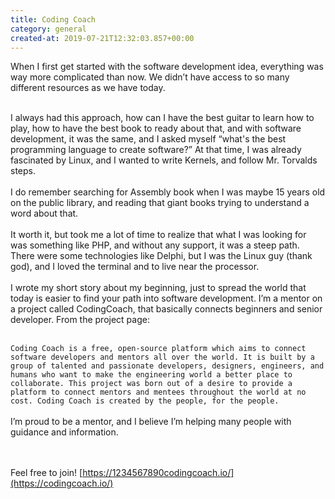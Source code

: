 ```yaml
---
title: Coding Coach
category: general
created-at: 2019-07-21T12:32:03.857+00:00
---
```


When I first get started with the software development idea, everything was way more complicated than now.
We didn’t have access to so many different resources as we have today.

<br/>
I always had this approach, how can I have the best guitar to learn how to play, how to have the best book to ready about that, and with software development, it was the same, and I asked myself “what's the best programming language to create software?” At that time, I was already fascinated by Linux, and I wanted to write Kernels, and follow Mr. Torvalds steps.
<br/><br/>
I do remember searching for Assembly book when I was maybe 15 years old on the public library, and reading that giant books trying to understand a word about that.
<br/><br/>
It worth it, but took me a lot of time to realize that what I was looking for was something like PHP, and without any support, it was a steep path. There were some technologies like Delphi, but I was the Linux guy (thank god), and I loved the terminal and to live near the processor.
<br/><br/>
I wrote my short story about my beginning, just to spread the world that today is easier to find your path into software development. I’m a mentor on a project called CodingCoach, that basically connects beginners and senior developer. From the project page:
<br/><br/>

`Coding Coach is a free, open-source platform which aims to connect software developers and mentors all over the world. It is built by a group of talented and passionate developers, designers, engineers, and humans who want to make the engineering world a better place to collaborate. This project was born out of a desire to provide a platform to connect mentors and mentees throughout the world at no cost. Coding Coach is created by the people, for the people.`
<br/><br/>
I’m proud to be a mentor, and I believe I’m helping many people with guidance and information.

<br/><br/>
Feel free to join! [https://1234567890codingcoach.io/](https://codingcoach.io/)
